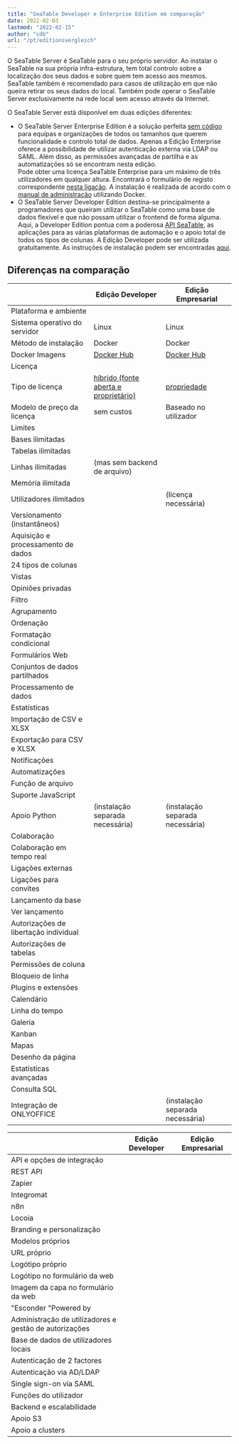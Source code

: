 ```yaml
---
title: "SeaTable Developer e Enterprise Edition em comparação"
date: 2022-02-03
lastmod: "2022-02-15"
author: "cdb"
url: "/pt/editionsvergleich"
---
```


O SeaTable Server é SeaTable para o seu próprio servidor. Ao instalar o SeaTable na sua própria infra-estrutura, tem total controlo sobre a localização dos seus dados e sobre quem tem acesso aos mesmos. SeaTable também é recomendado para casos de utilização em que não queira retirar os seus dados do local. Também pode operar o SeaTable Server exclusivamente na rede local sem acesso através da Internet.

O SeaTable Server está disponível em duas edições diferentes:

- O SeaTable Server Enterprise Edition é a solução perfeita [sem código](https://seatable.io/pt/no-code-plattform/) para equipas e organizações de todos os tamanhos que querem funcionalidade e controlo total de dados. Apenas a Edição Enterprise oferece a possibilidade de utilizar autenticação externa via LDAP ou SAML. Além disso, as permissões avançadas de partilha e as automatizações só se encontram nesta edição.  
    Pode obter uma licença SeaTable Enterprise para um máximo de três utilizadores em qualquer altura. Encontrará o formulário de registo correspondente [nesta ligação](/pt/on-premises/). A instalação é realizada de acordo com o [manual de administração](https://manual.seatable.io/docker/Enterprise-Edition/Deploy%20SeaTable-EE%20with%20Docker/) utilizando Docker.
- O SeaTable Server Developer Edition destina-se principalmente a programadores que queiram utilizar o SeaTable como uma base de dados flexível e que não possam utilizar o frontend de forma alguma. Aqui, a Developer Edition pontua com a poderosa [API SeaTable](https://api.seatable.io/), as aplicações para as várias plataformas de automação e o apoio total de todos os tipos de colunas. A Edição Developer pode ser utilizada gratuitamente. As instruções de instalação podem ser encontradas [aqui](https://manual.seatable.io/docker/Developer-Edition/Deploy%20SeaTable-DE%20with%20Docker/).

## Diferenças na comparação

|  | Edição Developer | Edição Empresarial |
| --- | --- | --- |
| Plataforma e ambiente |  |  |
| Sistema operativo do servidor | Linux | Linux |
| Método de instalação | Docker | Docker |
| Docker Imagens | [Docker Hub](https://hub.docker.com/r/seatable/seatable-developer) | [Docker Hub](https://hub.docker.com/r/seatable/seatable-developer) |
| Licença |  |  |
| Tipo de licença | [híbrido (fonte aberta e proprietário)](https://manual.seatable.io/home/#license) | [propriedade](https://seatable.io/pt/lizenzvereinbarung/?lang=auto) |
| Modelo de preço da licença | sem custos | Baseado no utilizador |
| Limites |  |  |
| Bases ilimitadas |  |  |
| Tabelas ilimitadas |  |  |
| Linhas ilimitadas | (mas sem backend de arquivo) |  |
| Memória ilimitada |  |  |
| Utilizadores ilimitados |  | (licença necessária) |
| Versionamento (instantâneos) |  |  |
| Aquisição e processamento de dados |  |  |
| 24 tipos de colunas |  |  |
| Vistas |  |  |
| Opiniões privadas |  |  |
| Filtro |  |  |
| Agrupamento |  |  |
| Ordenação |  |  |
| Formatação condicional |  |  |
| Formulários Web |  |  |
| Conjuntos de dados partilhados |  |  |
| Processamento de dados |  |  |
| Estatísticas |  |  |
| Importação de CSV e XLSX |  |  |
| Exportação para CSV e XLSX |  |  |
| Notificações |  |  |
| Automatizações |  |  |
| Função de arquivo |  |  |
| Suporte JavaScript |  |  |
| Apoio Python | (instalação separada necessária) | (instalação separada necessária) |
| Colaboração |  |  |
| Colaboração em tempo real |  |  |
| Ligações externas |  |  |
| Ligações para convites |  |  |
| Lançamento da base |  |  |
| Ver lançamento |  |  |
| Autorizações de libertação individual |  |  |
| Autorizações de tabelas |  |  |
| Permissões de coluna |  |  |
| Bloqueio de linha |  |  |
| Plugins e extensões |  |  |
| Calendário |  |  |
| Linha do tempo |  |  |
| Galeria |  |  |
| Kanban |  |  |
| Mapas |  |  |
| Desenho da página |  |  |
| Estatísticas avançadas |  |  |
| Consulta SQL |  |  |
| Integração de ONLYOFFICE |  | (instalação separada necessária) |

|  | Edição Developer | Edição Empresarial |
| --- | --- | --- |
| API e opções de integração |  |  |
| REST API |  |  |
| Zapier |  |  |
| Integromat |  |  |
| n8n |  |  |
| Locoia |  |  |
| Branding e personalização |  |  |
| Modelos próprios |  |  |
| URL próprio |  |  |
| Logótipo próprio |  |  |
| Logótipo no formulário da web |  |  |
| Imagem da capa no formulário da web |  |  |
| "Esconder "Powered by |  |  |
| Administração de utilizadores e gestão de autorizações |  |  |
| Base de dados de utilizadores locais |  |  |
| Autenticação de 2 factores |  |  |
| Autenticação via AD/LDAP |  |  |
| Single sign-on via SAML |  |  |
| Funções do utilizador |  |  |
| Backend e escalabilidade |  |  |
| Apoio S3 |  |  |
| Apoio a clusters |  |  |
